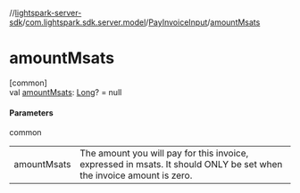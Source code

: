 //[lightspark-server-sdk](../../../index.md)/[com.lightspark.sdk.server.model](../index.md)/[PayInvoiceInput](index.md)/[amountMsats](amount-msats.md)

# amountMsats

[common]\
val [amountMsats](amount-msats.md): [Long](https://kotlinlang.org/api/latest/jvm/stdlib/kotlin/-long/index.html)? = null

#### Parameters

common

| | |
|---|---|
| amountMsats | The amount you will pay for this invoice, expressed in msats. It should ONLY be set when the invoice amount is zero. |
